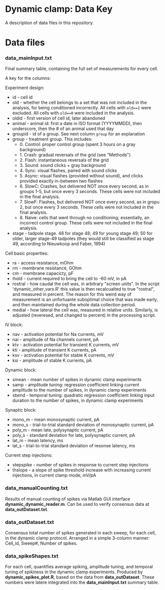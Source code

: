 Dynamic clamp: Data Key
==================

A description of data files in this repository.

# Data files

### data_mainInput.txt	

Final summary table, containing the full set of measurements for every cell.

A key for the columns:

Experiment design:
* id - cell id
* old - whether the cell belongs to a set that was not included in the analysis, for being conditioned incorrectly. All cells with `old==1` were excluded. All cells with `old==0` were included in the analysis.
* oldid	 - first version of cell id, later abandoned
* animal - animal id: first a date in ISO format (YYYYMMDD), then underscore, then the # of an animal used that day
* groupid - id of a group. See next column `group` for an explanation
* group	- treatment group. This includes:
  * 0\. Control: proper control group (spent 3 hours on a gray background)
  * 1\. Crash: gradual reversals of the grid (see "Methods")
  * 2\. Flash: instantaneous reversals of the grid
  * 3\. Sound: sound clicks + gray background
  * 4\. Sync: visual flashes, paired with sound clicks
  * 5\. Async: visual flashes (provided without sound), and clicks provided exactly in-between two flashes
  * 6\. SlowC: Crashes, but delivered NOT once every second, as in groups 1-5, but once every 3 seconds. These cells were not included in the final analysis.
  * 7\. SlowF: Flashes, but delivered NOT once every second, as in gropu 2, but once every 3 seconds. These cells were not included in the final analysis.
  * 8\. Naive: cells that went through no conditioning; essentially, an incorrect control group. These cells were not included in the final analysis.
* stage - tadpole stage. 48 for stage 48; 49 for young stage 49; 50 for older, larger stage-49 tadpoles (they would still be classified as stage 49, according to Nieuwkoop and Faber, 1994)

Cell basic properties:
* ra - access resistance, mOhm
* rm - membrane resistance, GOhm
* cm - membrane capacicty, pF
* ihold	- current required to bring the cell to -60 mV, in pA
* rostral - how caudal the cell was, in arbitrary "screen units". In the script 'dynamic_other_vars.R' this value is then recalcualted to true "rostral", and measured in percent. The reason for this weird way of measurement is an unfortuante suboptimal choice that was made early, and then maintained during the whole data collection period.
* medial - how lateral the cell was, measured in relative units. Similarly, is adjusted (reveresed, and changed to percent) in the processing script.

IV block:
* nav - activation potential for Na currents, mV
* nai - amplitude of Na channels current, pA
* ktv - activation potential for transient K currents, mV
* kti - amplitude of transient K currents, pA
* ksv - activation potential for stable K currents, mV
* ksi - amplitude of stable K currents, pA

Dynamic block:
* smean	- mean number of spikes in dynamic clamp experiments
* samp - amplitude tuning: regression coefficient linking current amplitude to the number of spikes, in dynamic clamp experiments
* sbend	- temporal tuning: quadratic regression coefficient linking input duration to the number of spikes, in dynamic clamp experiments

Synaptic block:
* mono_m - mean monosynaptic current, pA
* mono_s - trial-to-trial standard deviation of monosynaptic current, pA
* poly_m - mean late, polysynaptic current, pA
* poly_s - standard deviation for late, polysynaptic current, pA
* lat_m	- mean latency, ms
* lat_s - trial-to-trial standard deviation of resonse latency, ms

Current step injections:
* stepspike - number of spikes in response to current step injections
* thslope - a slope of spike threshold increase with increasing current injections, in current clamp mode, mV/pA

### data_manualCounting.txt	

Results of manual counting of spikes via Matlab GUI interface **dynamic_dynamic_reader.m**. Can be used to verify consensus data at **data_outDataset.txt**.

### data_outDataset.txt	

Consensus total number of spikes generated in each sweep, for each cell, in the dynamic clamp protocol. Arranged in a simple 3-column manner: Cell_id, Sweep#, Number of spikes. 

### data_spikeShapes.txt

For each cell, quantifies average spiking, amplitude tuning, and temporal tuning of spikiness in the dynamic clamp experiments. Produced by **dynamic_spikes_plot.R**, based on the data from **data_outDataset**. These numbers were latere integrated into the **data_mainInput.txt** summary table.

